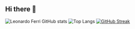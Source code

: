 ## Hi there 👋

![Leonardo Ferri GitHub stats](https://github-readme-stats.vercel.app/api?username=leonardoferri1&show_icons=true&theme=dark)
![Top Langs](https://github-readme-stats.vercel.app/api/top-langs/?username=leonardoferri1&layout=compact&theme=dark)
[![GitHub Streak](https://streak-stats.demolab.com?user=leonardoferri1&theme=dark)](https://streak-stats.demolab.com/?user=leonardoferri1)
